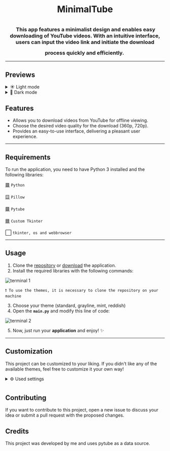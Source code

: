 <h1 align="center">MinimalTube</h1>

<h3 align="center">
	<img src="https://raw.githubusercontent.com/catppuccin/catppuccin/main/assets/misc/transparent.png" height="30px" width="0px"/>
	This app features a minimalist design and enables easy downloading of YouTube videos. With an intuitive interface, users can input the video link and initiate the download process quickly and efficiently.
	<img src="https://raw.githubusercontent.com/catppuccin/catppuccin/main/assets/misc/transparent.png" height="30px" width="0px"/>
</h3>

---

## Previews
<details>
<summary>☀️ Light mode </summary>
	<p align="center">
	<img src="https://github.com/Dimitri-Matheus/MinimalTube/assets/121637762/74fc9a10-0a93-4e72-b76c-5208e7906e18"  alt="light"/>
	</p>
</details>

<details>
<summary>🌙 Dark mode </summary>
	<p align="center">
  	<img src="https://github.com/Dimitri-Matheus/MinimalTube/assets/121637762/51f6bf6a-5b84-448e-98de-474488cb1dff"  alt="dark"/>
	</p>
</details>

## Features

- Allows you to download videos from YouTube for offline viewing.
- Choose the desired video quality for the download (360p, 720p).
- Provides an easy-to-use interface, delivering a pleasant user experience.

---

## Requirements

To run the application, you need to have Python 3 installed and the following libraries:

[🟥](https://www.python.org/)  `Python`

[🟨](https://pypi.org/project/Pillow/)  `Pillow`

[🟩](https://github.com/pytube/pytube)  `Pytube`

[🟦](https://github.com/TomSchimansky/CustomTkinter)  `Custom Tkinter`

⬜  `tkinter, os and webbrowser`

---

## Usage

1. Clone the [repository](https://github.com/Dimitri-Matheus/MinimalTube) or [download](https://github.com/Dimitri-Matheus/MinimalTube/releases) the application.
2. Install the required libraries with the following commands:

![terminal 1](https://github.com/Dimitri-Matheus/MinimalTube/assets/121637762/84e1a070-85ba-49c5-abcf-f0dd7ebb6560)

```
❗ To use the themes, it is necessary to clone the repository on your machine
```

3. Choose your theme (standard, grayline, mint, reddish)
4. Open the **`main.py`** and modify this line of code:

![terminal 2](https://github.com/Dimitri-Matheus/MinimalTube/assets/121637762/10ad0cbc-69b7-43d6-ab0b-be995f2db34f)

5. Now, just run your **application** and enjoy! ✨

---

## Customization

This project can be customized to your liking. If you didn't like any of the available themes, feel free to customize it your own way!
<details>
<summary>⚙️ Used settings</summary>
   
   - Open the project folder and navigate to `minimaltube > themes > standard.json` then make a copy of this file.
   
   - Now you can edit each parameter as desired.
   
   - Here are some parameters that I usually edit (the initial color corresponds to the ``light mode``, while the second color corresponds to the ``dark mode``).
<p>

```json
{
  "CTkButton": {
    "corner_radius": 10,
    "fg_color": ["blue", "blue"],
    "hover_color": ["gray", "gray"],
    "border_color": ["gray", "gray"],
  },
  "CTkEntry": {
    "corner_radius": 10,
    "fg_color": ["red", "red"],
    "border_color": ["white", "white"],
  },
```
</p>
</details>

#

## Contributing

If you want to contribute to this project, open a new issue to discuss your idea or submit a pull request with the proposed changes.

## Credits

This project was developed by me and uses pytube as a data source.
